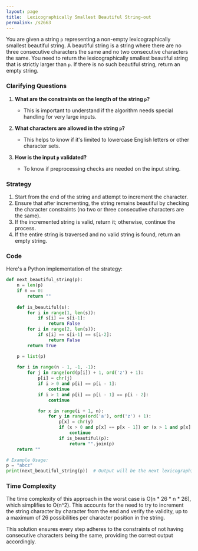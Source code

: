 ```yaml
---
layout: page
title:  Lexicographically Smallest Beautiful String-out
permalink: /s2663
---
```

You are given a string `p` representing a non-empty lexicographically smallest beautiful string. A beautiful string is a string where there are no three consecutive characters the same and no two consecutive characters the same. You need to return the lexicographically smallest beautiful string that is strictly larger than `p`. If there is no such beautiful string, return an empty string.

### Clarifying Questions
1. **What are the constraints on the length of the string `p`?**
   - This is important to understand if the algorithm needs special handling for very large inputs.

2. **What characters are allowed in the string `p`?**
   - This helps to know if it's limited to lowercase English letters or other character sets.

3. **How is the input `p` validated?**
   - To know if preprocessing checks are needed on the input string.

### Strategy
1. Start from the end of the string and attempt to increment the character.
2. Ensure that after incrementing, the string remains beautiful by checking the character constraints (no two or three consecutive characters are the same).
3. If the incremented string is valid, return it; otherwise, continue the process.
4. If the entire string is traversed and no valid string is found, return an empty string.

### Code

Here's a Python implementation of the strategy:

```python
def next_beautiful_string(p):
    n = len(p)
    if n == 0:
        return ""
    
    def is_beautiful(s):
        for i in range(1, len(s)):
            if s[i] == s[i-1]:
                return False
        for i in range(2, len(s)):
            if s[i] == s[i-1] == s[i-2]:
                return False
        return True

    p = list(p)
    
    for i in range(n - 1, -1, -1):
        for j in range(ord(p[i]) + 1, ord('z') + 1):
            p[i] = chr(j)
            if i > 0 and p[i] == p[i - 1]:
                continue
            if i > 1 and p[i] == p[i - 1] == p[i - 2]:
                continue

            for x in range(i + 1, n):
                for y in range(ord('a'), ord('z') + 1):
                    p[x] = chr(y)
                    if (x > 0 and p[x] == p[x - 1]) or (x > 1 and p[x] == p[x - 1] == p[x - 2]):
                        continue
                    if is_beautiful(p):
                        return "".join(p)
    return ""

# Example Usage:
p = "abcz"
print(next_beautiful_string(p))  # Output will be the next lexicographically smallest beautiful string after "abcz"
```

### Time Complexity
The time complexity of this approach in the worst case is O(n * 26 * n * 26), which simplifies to O(n^2). This accounts for the need to try to increment the string character by character from the end and verify the validity, up to a maximum of 26 possibilities per character position in the string.

This solution ensures every step adheres to the constraints of not having consecutive characters being the same, providing the correct output accordingly.